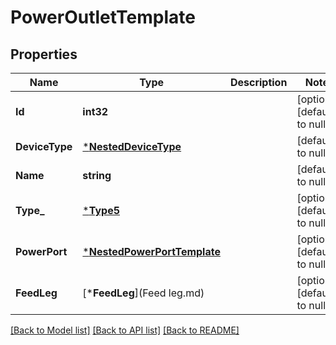 # PowerOutletTemplate

## Properties
Name | Type | Description | Notes
------------ | ------------- | ------------- | -------------
**Id** | **int32** |  | [optional] [default to null]
**DeviceType** | [***NestedDeviceType**](NestedDeviceType.md) |  | [default to null]
**Name** | **string** |  | [default to null]
**Type_** | [***Type5**](Type_5.md) |  | [optional] [default to null]
**PowerPort** | [***NestedPowerPortTemplate**](NestedPowerPortTemplate.md) |  | [optional] [default to null]
**FeedLeg** | [***FeedLeg**](Feed leg.md) |  | [optional] [default to null]

[[Back to Model list]](../README.md#documentation-for-models) [[Back to API list]](../README.md#documentation-for-api-endpoints) [[Back to README]](../README.md)


